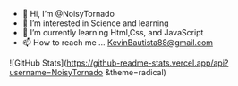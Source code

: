 - 👋 Hi, I’m @NoisyTornado 
- 👀 I’m interested in Science and learning
- 🌱 I’m currently learning Html,Css, and JavaScript
- 📫 How to reach me ... KevinBautista88@gmail.com

<!---
NoisyTornado/NoisyTornado is a ✨ special ✨ repository because its `README.md` (this file) appears on your GitHub profile.
You can click the Preview link to take a look at your changes.
--->



![GitHub Stats](https://github-readme-stats.vercel.app/api?username=NoisyTornado &theme=radical)
